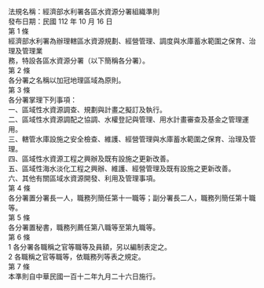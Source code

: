 法規名稱：經濟部水利署各區水資源分署組織準則  
發布日期：民國 112 年 10 月 16 日  
第 1 條  
經濟部水利署為辦理轄區水資源規劃、經營管理、調度與水庫蓄水範圍之保育、治理及管理業  
務，特設各區水資源分署（以下簡稱各分署）。  
第 2 條  
各分署之名稱以加冠地理區域為原則。  
第 3 條  
各分署掌理下列事項：  
一、區域性水資源調查、規劃與計畫之擬訂及執行。  
二、區域性水資源調配之協調、水權登記與管理、用水計畫審查及基金之管理運用。  
三、轄管水庫設施之安全檢查、維護、經營管理與水庫蓄水範圍之保育、治理及管理。  
四、區域性水資源工程之興辦及既有設施之更新改善。  
五、區域性海水淡化工程之興辦、維護、經營管理及既有設施之更新改善。  
六、其他有關區域水資源開發、利用及管理事項。  
第 4 條  
各分署置分署長一人，職務列簡任第十一職等；副分署長二人，職務列簡任第十職等。  
第 5 條  
各分署置秘書，職務列薦任第八職等至第九職等。  
第 6 條  
1 各分署各職稱之官等職等及員額，另以編制表定之。  
2 各職稱之官等職等，依職務列等表之規定。  
第 7 條  
本準則自中華民國一百十二年九月二十六日施行。  


